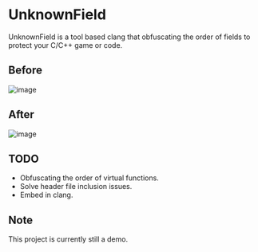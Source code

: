 # UnknownField
UnknownField is a tool based clang that obfuscating the order of fields to protect your C/C++ game or code.

## Before
![image](https://github.com/gmh5225/UnknownField/blob/main/images/UnknownField_before.png)

## After
![image](https://github.com/gmh5225/UnknownField/blob/main/images/UnknownField_after.png)

## TODO
- Obfuscating the order of virtual functions.
- Solve header file inclusion issues.
- Embed in clang.

## Note
This project is currently still a demo.
